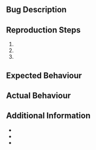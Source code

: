 ## Bug Description


## Reproduction Steps
1.  
2.  
3.  

## Expected Behaviour


## Actual Behaviour


## Additional Information
- 
-  
- 